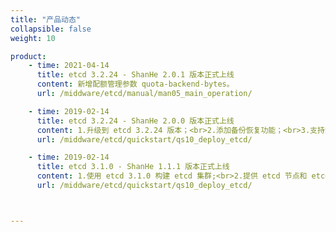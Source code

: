 ```yaml
---
title: "产品动态"
collapsible: false
weight: 10

product:
    - time: 2021-04-14
      title: etcd 3.2.24 - ShanHe 2.0.1 版本正式上线
      content: 新增配额管理参数 quota-backend-bytes。
      url: /middware/etcd/manual/man05_main_operation/

    - time: 2019-02-14
      title: etcd 3.2.24 - ShanHe 2.0.0 版本正式上线
      content: 1.升级到 etcd 3.2.24 版本；<br>2.添加备份恢复功能；<br>3.支持滚动升级，集群可不关机无感知升级；<br>4.支持在 Region 多可用区区域部署，同城多活；<br>5.新增单节点模式方便开发和测试。
      url: /middware/etcd/quickstart/qs10_deploy_etcd/

    - time: 2019-02-14
      title: etcd 3.1.0 - ShanHe 1.1.1 版本正式上线
      content: 1.使用 etcd 3.1.0 构建 etcd 集群;<br>2.提供 etcd 节点和 etcd 代理功能。
      url: /middware/etcd/quickstart/qs10_deploy_etcd/



---
```


